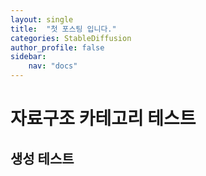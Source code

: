 ```yaml
---
layout: single
title:  "첫 포스팅 입니다."
categories: StableDiffusion
author_profile: false
sidebar:
    nav: "docs"
---
```


# 자료구조 카테고리 테스트

## 생성 테스트



